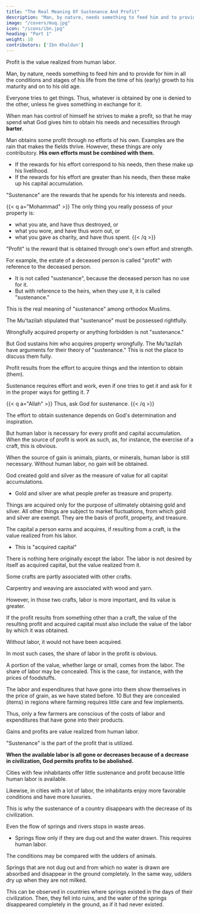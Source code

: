 ```yaml
---
title: "The Real Meaning Of Sustenance And Profit"
description: "Man, by nature, needs something to feed him and to provide for him in all the conditions and stages of his life from the time of his (early) growth to his maturity and on to his old age"
image: "/covers/muq.jpg"
icon: "/icons/ibn.jpg"
heading: "Part 1"
weight: 10
contributors: ['Ibn Khaldun']
---
```



<!-- THE CONDITIONS THAT OCCUR IN THIS CONNECTION.
A NUMBER OF PROBLEMS ARE CONNECTED
(WITH THIS SUBJECT).
 -->

Profit is the value realized from human labor.

Man, by nature, needs something to feed him and to provide for him in all the conditions and stages of his life from the time of his (early) growth to his maturity and on to his old age.

Everyone tries to get things. Thus, whatever is obtained by one is denied to the other, unless he gives something in exchange for it.

When man has control of himself <!-- and is beyond the stage of his original weakness, --> he strives to make a profit, so that he may spend what God gives him to obtain his needs and necessities through **barter**.

Man obtains some profit through no efforts of his own. Examples are the rain that makes the fields thrive. However, these things are only contributory. **His own efforts must be combined with them.**

- If the rewards for his effort correspond to his needs, then these make up his livelihood. 
- If the rewards for his effort are greater than his needs, then these make up his capital accumulation. 

"Sustenance" are the rewards that he spends for <!-- When the use of such accruing or acquired (gain) reverts to a particular human being and he enjoys its fruits by spending it upon  -->his interests and needs.

{{< q a="Mohammad" >}}
The only thing you really possess of your property is:
- what you ate, and have thus destroyed, or
- what you wore, and have thus worn out, or
- what you gave as charity, and have thus spent.
{{< /q >}}

<!-- When a person does not use his income for any of his interests and needs, it is not called "sustenance."  -->

"Profit" is the reward <!-- The part of the income --> that is obtained through one's own effort and strength. 

For example, the estate of a deceased person is called "profit" with reference to the deceased person. 
- It is not called "sustenance", because the deceased person has no use for it.
- But with reference to the heirs, when they use it, it is called "sustenance."

This is the real meaning of "sustenance" among orthodox Muslims. 

The Mu'tazilah stipulated that <!--  for the use of the term --> "sustenance" <!-- that it --> must be possessed rightfully. 

<!-- Whatever is not possessed (rightfully) is not called "sustenance" by them. --> Wrongfully acquired property or anything forbidden is not <!-- was not admitted by them as something that could be called --> "sustenance." 

But God sustains him who acquires property wrongfully. <!-- , and also the evildoer, the believer as well as the unbeliever. He singles out whomever He wishes for His mercy and guidance. --> The Mu'tazilah have arguments for their theory of "sustenance." This is not the place to discuss them fully.


Profit results from the effort to acquire things and the intention to obtain (them). 

Sustenance requires effort and work, even if one tries to get it and ask for it in the proper ways for getting it. 7 

{{< q a="Allah" >}}
Thus, ask God for sustenance.
{{< /q >}}

The effort to obtain sustenance depends on God's determination and inspiration.

But human labor is necessary for every profit and capital accumulation. When the source of profit is work as such, as, for instance, the exercise of a craft, this is obvious. 

When the source of gain is animals, plants, or minerals, human labor is still necessary. Without human labor, no gain will be obtained.

God created gold and silver as the measure of value for all capital accumulations.
- Gold and silver are what people prefer as treasure and property. 

Things are acquired only for the purpose of ultimately obtaining gold and silver. All other things are subject to market fluctuations, from which gold and silver are exempt. They are the basis of profit, property, and treasure.

The capital a person earns and acquires, if resulting from a craft, is the value realized from his labor. 
- This is "acquired capital"

There is nothing here originally except the labor. The labor is not desired by itself as acquired capital, but the value realized from it.

Some crafts are partly associated with other crafts.

Carpentry and weaving are associated with wood and yarn. 

However, in those two crafts, labor is more important, and its value is greater.

If the profit results from something other than a craft, the value of the resulting profit and acquired capital must also include the value of the labor by which it was obtained.

Without labor, it would not have been acquired.

In most such cases, the share of labor in the profit is obvious.

A portion of the value, whether large or small, comes from the labor. The share of labor may be concealed. This is the case, for instance, with the prices of foodstuffs. 

The labor and expenditures that have gone into them show themselves in the price of grain, as we have stated before. 10 But they are concealed (items) in regions where farming requires little care and few implements. 

Thus, only a few farmers are conscious of the costs of labor and expenditures that have gone into their products.

Gains and profits are value realized from human labor.

"Sustenance" is the part of the profit that is utilized.
 <!-- Thus, the meaning of the words "profit" and "sustenance" has become clear. The meaning of both words has been explained. -->

**When the available labor is all gone or decreases because of a decrease in civilization, God permits profits to be abolished.**

Cities with few inhabitants offer little sustenance and profit because little human labor is available. 

Likewise, in cities with a lot of labor, the inhabitants enjoy more favorable conditions and have more luxuries.

This is why the sustenance of a country disappears with the decrease of its civilization. 

Even the flow of springs and rivers stops in waste areas. 
- Springs flow only if they are dug out and the water drawn. This requires human labor. 

The conditions may be compared with the udders of animals. 

Springs that are not dug out and from which no water is drawn are absorbed and disappear in the ground completely. In the same way, udders dry up when they are not milked. 

This can be observed in countries where springs existed in the days of their civilization.  Then, they fell into ruins, and the water of the springs disappeared completely in the ground, as if it had never existed.